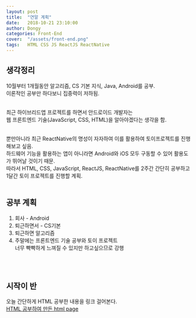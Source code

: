 ```yaml
---
layout: post
title:  "연말 계획"
date:   2018-10-21 23:10:00
author: Dongy
categories: Front-End
cover:  "/assets/front-end.png"
tags:	HTML CSS JS ReactJS ReactNative
---
```


## 생각정리

10월부터 1개월동안 알고리즘, CS 기본 지식, Java, Android를 공부.<br>
이론적인 공부만 하다보니 집중력이 저하됨.<br><br>

최근 하이브리드앱 프로젝트를 하면서 안드로이드 개발자는<br>
웹 프론트엔드 기술(JavaScript, CSS, HTML)을 알아야겠다는 생각을 함.<br><br>

뿐만아니라 최근 ReactNative의 명성이 자자하여 이를 활용하여 토이프로젝트를 진행해보고 싶음.<br>
하드웨어 기능을 활용하는 앱이 아니라면 Android와 iOS 모두 구동할 수 있어 활용도가 뛰어날 것이기 때문.<br>
따라서 HTML, CSS, JavaScript, ReactJS, ReactNative를 2주간 간단히 공부하고 1달간 토이 프로젝트를 진행할 계획.<br><br>


## 공부 계획
<ol>
<li> 회사 - Android </li>
<li> 퇴근하면서 - CS기본 </li>
<li> 퇴근하면 알고리즘 </li>
<li> 주말에는 프론트엔드 기술 공부와 토이 프로젝트 </li>
너무 빡빡하게 느껴질 수 있지만 하고싶으므로 강행
</ol>
<br><br>

## 시작이 반
오늘 간단하게 HTML 공부한 내용을 링크 걸어본다.<br>
[HTML 공부하여 만든 html page][html]<br>

[html]: https://dongyyy.github.io/html.html

